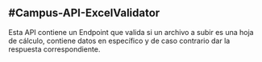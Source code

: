 #Campus-API-ExcelValidator
--------------------------

Esta API contiene un Endpoint que valida si un archivo a subir es una hoja de cálculo, contiene datos en específico y de caso contrario dar la respuesta correspondiente.
